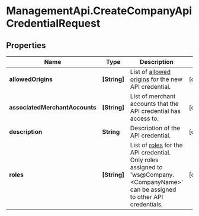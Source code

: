 # ManagementApi.CreateCompanyApiCredentialRequest

## Properties

Name | Type | Description | Notes
------------ | ------------- | ------------- | -------------
**allowedOrigins** | **[String]** | List of [allowed origins](https://docs.adyen.com/development-resources/client-side-authentication#allowed-origins) for the new API credential. | [optional] 
**associatedMerchantAccounts** | **[String]** | List of merchant accounts that the API credential has access to. | [optional] 
**description** | **String** | Description of the API credential. | [optional] 
**roles** | **[String]** | List of [roles](https://docs.adyen.com/development-resources/api-credentials#roles-1) for the API credential. Only roles assigned to &#39;ws@Company.&lt;CompanyName&gt;&#39; can be assigned to other API credentials. | [optional] 



